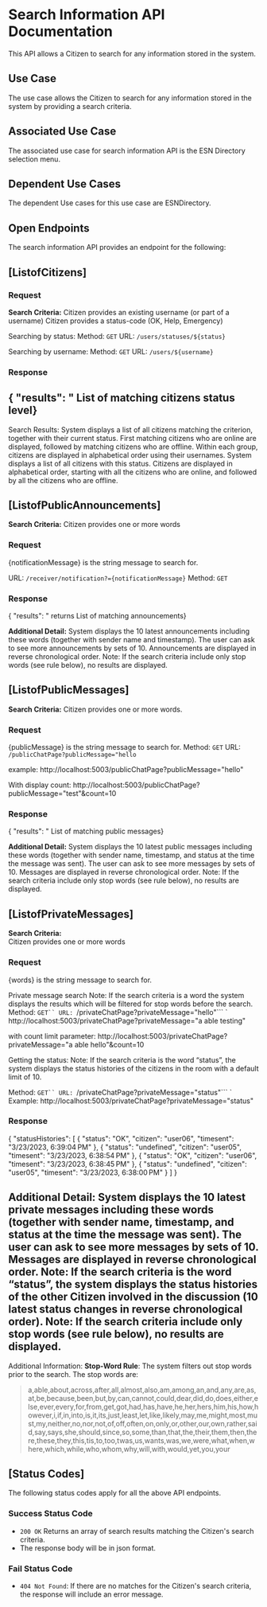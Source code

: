
# Search Information API Documentation
This API allows a Citizen to search for any information stored in the system.
## Use Case
The use case allows the Citizen to search for any information stored in the system by providing a search criteria.
## Associated Use Case
The associated use case for search information API is the ESN Directory selection menu.

## Dependent Use Cases
The dependent Use cases for this use case are ESNDirectory.

## Open Endpoints
The search information API provides an endpoint for the following:

[ListofCitizens]
-------------------------------------------------------
### Request

**Search Criteria:** 
Citizen provides an existing username (or part of a username)
Citizen provides a status-code (OK, Help, Emergency)

Searching by status:
Method: ```GET```
URL: ```/users/statuses/${status}```

Searching by username:
Method: ```GET```
URL: ```/users/${username}```


### Response
{ "results": " List of matching citizens status level}
-------------------------------------------------------

Search Results: 
System displays a list of all citizens matching the criterion, together with their current status. First matching citizens who are online are displayed, followed by matching citizens who are offline.
Within each group, citizens are displayed in alphabetical order using their usernames.
System displays a list of all citizens with this status. Citizens are displayed in alphabetical order, starting with all the citizens who are online, and followed by all the citizens who are offline.

[ListofPublicAnnouncements]
-------------------------------------------------------

**Search Criteria:** 
Citizen provides one or more words


### Request
{notificationMessage} is the string message to search for. 

URL: ```/receiver/notification?={notificationMessage}```
Method: ```GET```

### Response
{ "results": " returns List of matching announcements}


**Additional Detail:** 
System displays the 10 latest announcements including these words (together with sender name and timestamp). The user can ask to see more announcements by sets of 10. Announcements are displayed in reverse chronological order.
Note: If the search criteria include only stop words (see rule below), no results are displayed.


[ListofPublicMessages]
-------------------------------------------------------
**Search Criteria:** 
Citizen provides one or more words.


### Request
{publicMessage} is the string message to search for. 
Method: ```GET```
URL: ```/publicChatPage?publicMessage="hello```

example: 
http://localhost:5003/publicChatPage?publicMessage="hello"

With display count: 
http://localhost:5003/publicChatPage?publicMessage="test"&count=10

### Response
{ "results": " List of matching public messages}

**Additional Detail:** 
System displays the 10 latest public messages including these words (together with sender name, timestamp, and status at the time the message was sent). The user can ask to see more messages by sets of 10. Messages are displayed in reverse chronological order. Note: If the search criteria include only stop words (see rule below), no results are displayed.


[ListofPrivateMessages]
-------------------------------------------------------
**Search Criteria:**  
Citizen provides one or more words


### Request
{words} is the string message to search for. 

Private message search
Note: If the search criteria is a word the system displays the results which will be filtered for stop words before the search.
Method: ```GET``
URL: ```/privateChatPage?privateMessage="hello"```
`
http://localhost:5003/privateChatPage?privateMessage="a able testing"

with count limit parameter:
http://localhost:5003/privateChatPage?privateMessage="a able hello"&count=10


Getting the status:
Note: If the search criteria is the word “status”, the system displays the status histories of the citizens in the room with a default limit of 10. 

Method: ```GET``
URL: ```/privateChatPage?privateMessage="status"```
`
Example: 
http://localhost:5003/privateChatPage?privateMessage="status"



### Response
{
    "statusHistories": [
        {
            "status": "OK",
            "citizen": "user06",
            "timesent": "3/23/2023, 6:39:04 PM"
        },
        {
            "status": "undefined",
            "citizen": "user05",
            "timesent": "3/23/2023, 6:38:54 PM"
        },
        {
            "status": "OK",
            "citizen": "user06",
            "timesent": "3/23/2023, 6:38:45 PM"
        },
        {
            "status": "undefined",
            "citizen": "user05",
            "timesent": "3/23/2023, 6:38:00 PM"
        }
    ]
}


**Additional Detail:** 
System displays the 10 latest private messages including these words (together with sender name, timestamp, and status at the time the message was sent). The user can ask to see more messages by sets of 10. Messages are displayed in reverse chronological order. Note: If the search criteria is the word “status”, the system displays the status histories of the other Citizen involved in the discussion (10 latest status changes in reverse chronological order). Note: If the search criteria include only stop words (see rule below), no results are displayed.
-------------------------------------------------------

Additional Information:
**Stop-Word Rule**:
The system filters out stop words prior to the search. The stop words are: 
> a,able,about,across,after,all,almost,also,am,among,an,and,any,are,as,at,be,because,been,but,by,can,cannot,could,dear,did,do,does,either,else,ever,every,for,from,get,got,had,has,have,he,her,hers,him,his,how,however,i,if,in,into,is,it,its,just,least,let,like,likely,may,me,might,most,must,my,neither,no,nor,not,of,off,often,on,only,or,other,our,own,rather,said,say,says,she,should,since,so,some,than,that,the,their,them,then,there,these,they,this,tis,to,too,twas,us,wants,was,we,were,what,when,where,which,while,who,whom,why,will,with,would,yet,you,your


[Status Codes]
-------------------------------------------------------
The following status codes apply for all the above API endpoints. 

### Success Status Code
-   `200 OK`  Returns an array of search results matching the Citizen's search criteria. 
- The response body will be in json format.

### Fail Status Code
-   `404 Not Found`: If there are no matches for the Citizen's search criteria, the response will include an error message.






